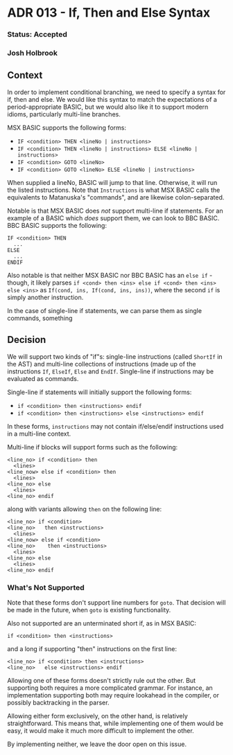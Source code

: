 # ADR 013 - If, Then and Else Syntax
### Status: Accepted
### Josh Holbrook

## Context

In order to implement conditional branching, we need to specify a syntax
for if, then and else. We would like this syntax to match the expectations of
a period-appropriate BASIC, but we would also like it to support modern idioms,
particularly multi-line branches.

MSX BASIC supports the following forms:

- `IF <condition> THEN <lineNo | instructions>`
- `IF <condition> THEN <lineNo | instructions> ELSE <lineNo | instructions>`
- `IF <condition> GOTO <lineNo>`
- `IF <condition> GOTO <lineNo> ELSE <lineNo | instructions>`

When supplied a lineNo, BASIC will jump to that line. Otherwise, it will run
the listed instructions. Note that `Instructions` is what MSX BASIC calls the
equivalents to Matanuska's "commands", and are likewise colon-separated.

Notable is that MSX BASIC does *not* support multi-line if statements.
For an example of a BASIC which *does* support them, we can look to BBC BASIC.
BBC BASIC supports the following:

```
IF <condition> THEN
  ...
ELSE
  ...
ENDIF
```

Also notable is that neither MSX BASIC nor BBC BASIC has an `else if` - though,
it likely parses `if <cond> then <ins> else if <cond> then <ins> else <ins>` as
`If(cond, ins, If(cond, ins, ins))`, where the second `if` is simply another
instruction.

In the case of single-line if statements, we can parse them as single commands,
something 

## Decision

We will support two kinds of "if"s: single-line instructions (called `ShortIf`
in the AST) and multi-line collections of instructions (made up of the
instructions `If`, `ElseIf`, `Else` and `EndIf`. Single-line if instructions
may be evaluated as commands.

Single-line if statements will initially support the following forms:

- `if <condition> then <instructions> endif`
- `if <condition> then <instructions> else <instructions> endif`

In these forms, `instructions` may not contain if/else/endif instructions
used in a multi-line context.

Multi-line if blocks will support forms such as the following:

```
<line_no> if <condition> then
  <lines>
<line_now> else if <condition> then
  <lines>
<line_no> else
  <lines>
<line_no> endif
```

along with variants allowing `then` on the following line:

```
<line_no> if <condition>
<line_no>   then <instructions>
  <lines>
<line_now> else if <condition>
<line_no>    then <instructions>
  <lines>
<line_no> else
  <lines>
<line_no> endif
```

### What's Not Supported

Note that these forms don't support line numbers for `goto`. That decision
will be made in the future, when `goto` is existing functionality.

Also not supported are an unterminated short if, as in MSX BASIC:

```basic
if <condition> then <instructions>
```

and a long if supporting "then" instructions on the first line:

```basic
<line_no> if <condition> then <instructions>
<line_no>   else <instructions> endif
```

Allowing one of these forms doesn't strictly rule out the other. But supporting
both requires a more complicated grammar. For instance, an implementation
supporting both may require lookahead in the compiler, or possibly backtracking
in the parser.

Allowing either form exclusively, on the other hand, is relatively
straightforward. This means that, while implementing one of them would be
easy, it would make it much more difficult to implement the other.

By implementing neither, we leave the door open on this issue.
